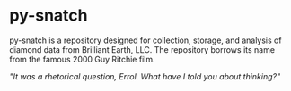 # py-snatch
py-snatch is a repository designed for collection, storage, and analysis of diamond data from Brilliant Earth, LLC. The repository borrows its name from the famous 2000 Guy Ritchie film. 

_"It was a rhetorical question, Errol. What have I told you about thinking?"_
